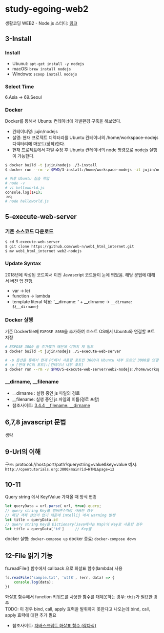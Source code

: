 # study-egoing-web2
생활코딩 WEB2 - Node.js 스터디: [링크](https://www.youtube.com/watch?v=3RS_A87IAPA&list=PLuHgQVnccGMA9QQX5wqj6ThK7t2tsGxjm&index=1)

## 3-Install
### Install
* Ubunut: `apt-get install -y nodejs`
* macOS: `brew install nodejs`
* Windows: `scoop install nodejs`

### Select Time
6.Asia -> 69.Seoul

### Docker
Docker를 통해서 Ubuntu 컨테이너에 개발환경 구축을 해보았다.
* 컨테이너명: jujin/nodejs
* 설명: 현재 프로젝트 디렉터리를 Ubuntu 컨테이너의 /home/workspace-nodejs 디렉터리에 마운트(장착)한다.
* 현재 프로젝트에서 파일 수정 후 Ubuntu 컨테이너의 node 명령으로 nodejs 실행이 가능한다.

```bash
$ docker build -t jujin/nodejs ./3-install
$ docker run --rm -v $PWD/3-install:/home/workspace-nodejs -it jujin/nodejs bash

# 이후 Ubuntu 실습 작업
# node -v
# vi helloworld.js
console.log(1+1);
:wq
# node helloworld.js
```

## 5-execute-web-server
### 기존 소스코드 다운로드
``` bash
$ cd 5-execute-web-server
$ git clone https://github.com/web-n/web1_html_internet.git 
$ mv web1_html_internet web2-nodejs
```

### Update Syntax
2018년에 작성된 코드여서 이전 Javascript 코드들이 눈에 띄었음. 해당 문법에 대해서 버전 업 진행.
* var -> let
* function -> lambda
* template literal 적용: '__dirname: ' + __dirname -> `__dirname: ${__dirname}`

### Docker 실행
기존 Dockerfile에 `EXPOSE 8080`을 추가하여 호스트 OS에서 Ubuntu와 연결할 포트 지정  
```bash
# EXPOSE 3000 을 추가했기 때문에 이미지 재 빌드
$ docker build -t jujin/nodejs ./5-execute-web-server

# -p 옵션을 통해서 현재 PC에서 사용할 포트인 3000과 Ubuntu 내부 포트인 3000을 연결
# -p [현재 PC의 포트]:[컨테이너 내부 포트]
$ docker run --rm -v $PWD/5-execute-web-server/web2-nodejs:/home/workspace-nodejs -p 3000:3000 -it jujin/nodejs bash
```

### __dirname, __filename
* __dirname : 실행 중인 js 파일의 경로
* __filename: 실행 중인 js 파일의 이름(경로 포함)
* 참조사이트: [3.4.4 __filename, __dirname](https://thebook.io/006982/ch03/04/04/)

## 6,7,8 javascript 문법
생략

## 9-Url의 이해
구조: protocol://host:port/path?querystring=value&key=value
예시: `http://opentutorials.org:3000/main?id=HTML&page=12`

## 10-11
Query string 에서 Key/Value 가져올 때 방식 변경
```javascript
let queryData = url.parse(_url, true).query;
// query string Key를 멤버변수처럼 사용한 경우
// 해당 객체 선언이 없기 때문에 intellij 에서 warning 발생
let title = queryData.id        
// query string Key를 Dictionary(Java에서는 Map)의 Key로 사용한 경우 
let title = queryData['id']     // Key를 
```
docker 실행: `docker-compose up`
docker 종료: `docker-compose down`

## 12-File 읽기 기능
fs.readFile() 함수에서 callback 으로 화살표 함수(lambda) 사용
``` javascript
fs.readFile('sample.txt', 'utf8', (err, data) => {
    console.log(data);
})
```
화살표 함수에서 function 키워드를 사용한 함수를 대체못하는 경우: `this`가 필요한 경우   
TODO: 이 경우 bind, call, apply 효력을 발휘하지 못한다고 나오는데 bind, call, apply 효력에 대한 추가 필요
* 참조사이트: [자바스크립트 화살표 함수 (람다식)](https://progl.tistory.com/4)